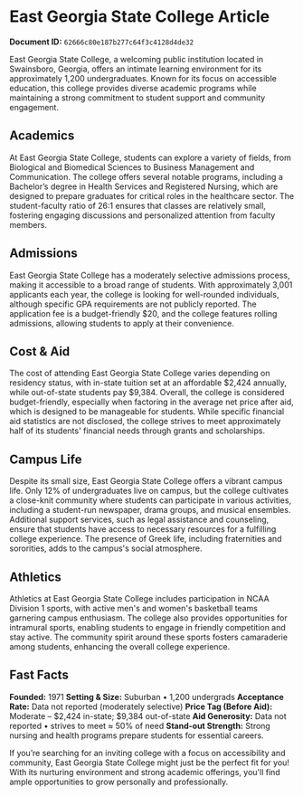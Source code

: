 # East Georgia State College Article

**Document ID:** `62666c80e187b277c64f3c4128d4de32`

East Georgia State College, a welcoming public institution located in Swainsboro, Georgia, offers an intimate learning environment for its approximately 1,200 undergraduates. Known for its focus on accessible education, this college provides diverse academic programs while maintaining a strong commitment to student support and community engagement.

## Academics
At East Georgia State College, students can explore a variety of fields, from Biological and Biomedical Sciences to Business Management and Communication. The college offers several notable programs, including a Bachelor’s degree in Health Services and Registered Nursing, which are designed to prepare graduates for critical roles in the healthcare sector. The student-faculty ratio of 26:1 ensures that classes are relatively small, fostering engaging discussions and personalized attention from faculty members.

## Admissions
East Georgia State College has a moderately selective admissions process, making it accessible to a broad range of students. With approximately 3,001 applicants each year, the college is looking for well-rounded individuals, although specific GPA requirements are not publicly reported. The application fee is a budget-friendly $20, and the college features rolling admissions, allowing students to apply at their convenience.

## Cost & Aid
The cost of attending East Georgia State College varies depending on residency status, with in-state tuition set at an affordable $2,424 annually, while out-of-state students pay $9,384. Overall, the college is considered budget-friendly, especially when factoring in the average net price after aid, which is designed to be manageable for students. While specific financial aid statistics are not disclosed, the college strives to meet approximately half of its students' financial needs through grants and scholarships.

## Campus Life
Despite its small size, East Georgia State College offers a vibrant campus life. Only 12% of undergraduates live on campus, but the college cultivates a close-knit community where students can participate in various activities, including a student-run newspaper, drama groups, and musical ensembles. Additional support services, such as legal assistance and counseling, ensure that students have access to necessary resources for a fulfilling college experience. The presence of Greek life, including fraternities and sororities, adds to the campus's social atmosphere.

## Athletics
Athletics at East Georgia State College includes participation in NCAA Division 1 sports, with active men's and women's basketball teams garnering campus enthusiasm. The college also provides opportunities for intramural sports, enabling students to engage in friendly competition and stay active. The community spirit around these sports fosters camaraderie among students, enhancing the overall college experience.

## Fast Facts
**Founded:** 1971
**Setting & Size:** Suburban • 1,200 undergrads
**Acceptance Rate:** Data not reported (moderately selective)
**Price Tag (Before Aid):** Moderate – $2,424 in-state; $9,384 out-of-state
**Aid Generosity:** Data not reported • strives to meet ≈ 50% of need
**Stand-out Strength:** Strong nursing and health programs prepare students for essential careers.

If you’re searching for an inviting college with a focus on accessibility and community, East Georgia State College might just be the perfect fit for you! With its nurturing environment and strong academic offerings, you'll find ample opportunities to grow personally and professionally.
